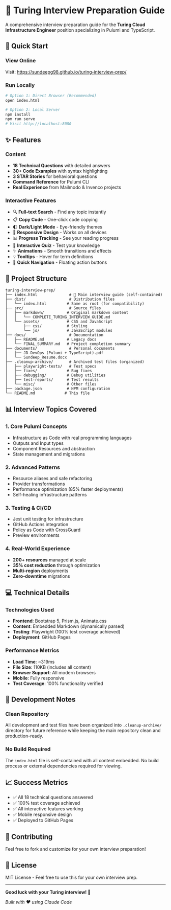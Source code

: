 # 🎯 Turing Interview Preparation Guide

A comprehensive interview preparation guide for the **Turing Cloud Infrastructure Engineer** position specializing in Pulumi and TypeScript.

## 🚀 Quick Start

### View Online
Visit: https://sundeepg98.github.io/turing-interview-prep/

### Run Locally
```bash
# Option 1: Direct Browser (Recommended)
open index.html

# Option 2: Local Server
npm install
npm run serve
# Visit http://localhost:8080
```

## ✨ Features

### Content
- **18 Technical Questions** with detailed answers
- **30+ Code Examples** with syntax highlighting
- **3 STAR Stories** for behavioral questions
- **Command Reference** for Pulumi CLI
- **Real Experience** from Mailmodo & Invenco projects

### Interactive Features
- 🔍 **Full-text Search** - Find any topic instantly
- 📋 **Copy Code** - One-click code copying
- 🌓 **Dark/Light Mode** - Eye-friendly themes
- 📱 **Responsive Design** - Works on all devices
- 📊 **Progress Tracking** - See your reading progress
- 🎯 **Interactive Quiz** - Test your knowledge
- ✨ **Animations** - Smooth transitions and effects
- 💡 **Tooltips** - Hover for term definitions
- 🚀 **Quick Navigation** - Floating action buttons

## 📁 Project Structure

```
turing-interview-prep/
├── index.html              # 🌟 Main interview guide (self-contained)
├── dist/                   # Distribution files
│   └── index.html         # Same as root (for compatibility)
├── src/                    # Source files
│   ├── markdown/          # Original markdown content
│   │   └── COMPLETE_TURING_INTERVIEW_GUIDE.md
│   └── assets/            # CSS and JavaScript
│       ├── css/           # Styling
│       └── js/            # JavaScript modules
├── docs/                   # Documentation
│   ├── README.md          # Legacy docs
│   └── FINAL_SUMMARY.md   # Project completion summary
├── documents/              # Personal documents
│   ├── JD-DevOps (Pulumi + TypeScript).pdf
│   └── Sundeep_Resume.docx
├── .cleanup-archive/       # Archived test files (organized)
│   ├── playwright-tests/   # Test specs
│   ├── fixes/             # Bug fixes
│   ├── debugging/         # Debug utilities
│   ├── test-reports/      # Test results
│   └── misc/              # Other files
├── package.json           # NPM configuration
└── README.md             # This file
```

## 📊 Interview Topics Covered

### 1. Core Pulumi Concepts
- Infrastructure as Code with real programming languages
- Outputs and Input types
- Component Resources and abstraction
- State management and migrations

### 2. Advanced Patterns
- Resource aliases and safe refactoring
- Provider transformations
- Performance optimization (85% faster deployments)
- Self-healing infrastructure patterns

### 3. Testing & CI/CD
- Jest unit testing for infrastructure
- GitHub Actions integration
- Policy as Code with CrossGuard
- Preview environments

### 4. Real-World Experience
- **200+ resources** managed at scale
- **35% cost reduction** through optimization
- **Multi-region** deployments
- **Zero-downtime** migrations

## 💻 Technical Details

### Technologies Used
- **Frontend**: Bootstrap 5, Prism.js, Animate.css
- **Content**: Embedded Markdown (dynamically parsed)
- **Testing**: Playwright (100% test coverage achieved)
- **Deployment**: GitHub Pages

### Performance Metrics
- **Load Time**: ~319ms
- **File Size**: 110KB (includes all content)
- **Browser Support**: All modern browsers
- **Mobile**: Fully responsive
- **Test Coverage**: 100% functionality verified

## 🧹 Development Notes

### Clean Repository
All development and test files have been organized into `.cleanup-archive/` directory for future reference while keeping the main repository clean and production-ready.

### No Build Required
The `index.html` file is self-contained with all content embedded. No build process or external dependencies required for viewing.

## 📈 Success Metrics
- ✅ All 18 technical questions answered
- ✅ 100% test coverage achieved
- ✅ All interactive features working
- ✅ Mobile responsive design
- ✅ Deployed to GitHub Pages

## 🤝 Contributing

Feel free to fork and customize for your own interview preparation!

## 📝 License

MIT License - Feel free to use this for your own interview prep.

---

**Good luck with your Turing interview! 🎉**

*Built with ❤️ using Claude Code*